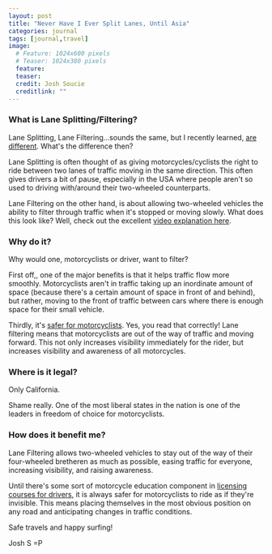 ```yaml
---
layout: post
title: "Never Have I Ever Split Lanes, Until Asia"
categories: journal
tags: [journal,travel]
image:
  # Feature: 1024x600 pixels
  # Teaser: 1024x380 pixels
  feature:
  teaser:
  credit: Josh Soucie
  creditlink: ""
---
```


### What is Lane Splitting/Filtering?
Lane Splitting, Lane Filtering...sounds the same, but I recently learned, [are different][1]. What's the difference then?

Lane Splitting is often thought of as giving motorcycles/cyclists the right to ride between two lanes of traffic moving in the same direction. This often gives drivers a bit of pause, especially in the USA where people aren't so used to driving with/around their two-wheeled counterparts.

Lane Filtering on the other hand, is about allowing two-wheeled vehicles the ability to filter through traffic when it's stopped or moving slowly. What does this look like? Well, check out the excellent [video explanation here][2].



### Why do it?
Why would one, motorcyclists or driver, want to filter?

First off,, one of the major benefits is that it helps traffic flow more smoothly. Motorcyclists aren't in traffic taking up an inordinate amount of space (because there's a certain amount of space in front of and behind), but rather, moving to the front of traffic between cars where there is enough space for their small vehicle.


Thirdly, it's [safer for motorcyclists][3]. Yes, you read that correctly! Lane filtering means that motorcyclists are out of the way of traffic and moving forward. This not only increases visibility immediately for the rider, but increases visibility and awareness of all motorcycles.

### Where is it legal?
Only California.

Shame really. One of the most liberal states in the nation is one of the leaders in freedom of choice for motorcyclists.

### How does it benefit me?
Lane Filtering allows two-wheeled vehicles to stay out of the way of their four-wheeled bretheren as much as possible, easing traffic for everyone, increasing visibility, and raising awareness.



Until there's some sort of motorcycle education component in [licensing courses for drivers][4], it is always safer for motorcyclists to ride as if they're invisible. This means placing themselves in the most obvious position on any road and anticipating changes in traffic conditions.




Safe travels and happy surfing!

Josh S =P

[1]: #
[2]: https://www.youtube.com/watch?v=JNGD9AAIfFU
[3]: http://www.latimes.com/business/autos/la-fi-hy-lanesplitting-safe-uc-berkeley-study-20150529-story.html
[4]: #
